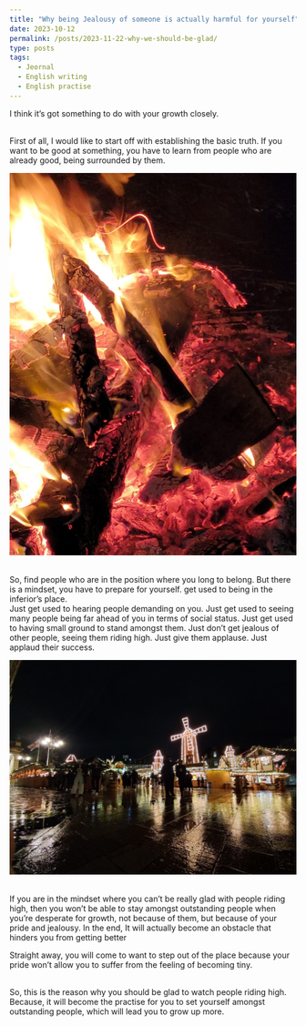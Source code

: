 ```yaml
---
title: "Why being Jealousy of someone is actually harmful for yourself"
date: 2023-10-12
permalink: /posts/2023-11-22-why-we-should-be-glad/
type: posts
tags:
  - Jeornal
  - English writing
  - English practise
---
```


I think it’s got something to do with your growth closely.

<br/>
First of all, I would like to start off with establishing the basic truth.  
If you want to be good at something, you have to learn from people who are already good, being surrounded by them.

![at a Northhampton camping place](/assets/images/bornfire2.jpeg)

<br/>
So, find people who are in the position where you long to belong.  
But there is a mindset, you have to prepare for yourself.  
get used to being in the inferior’s place.  
<br/>
Just get used to hearing people demanding on you.
Just get used to seeing many people being far ahead of you in terms of social status.
Just get used to having small ground to stand amongst them.
Just don’t get jealous of other people, seeing them riding high.
Just give them applause.
Just applaud their success.

![at germanmarket](/assets/images/germanmarket.jpeg)

<br/>
If you are in the mindset where you can’t be really glad with people riding high,  
then you won’t be able to stay amongst outstanding people when you’re desperate for growth, not because of them, but because of your pride and jealousy.
In the end, It will actually become an obstacle that hinders you from getting better

Straight away, you will come to want to step out of the place because your pride won’t allow you to suffer from the feeling of becoming tiny.

<br/>
So, this is the reason why you should be glad to watch people riding high.
<br/>
Because, it will become the practise for you to set yourself amongst outstanding people, which will lead you to grow up more.
